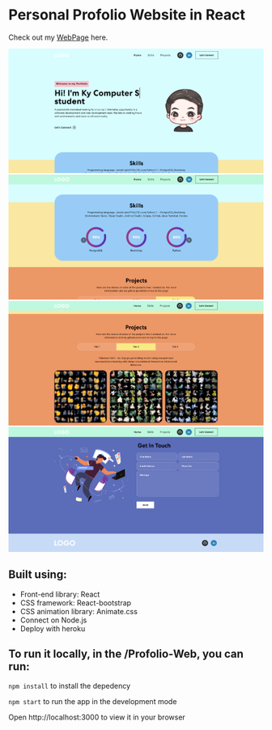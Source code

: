 # Personal Profolio Website in React

Check out my [WebPage](https://ky-profile-web.herokuapp.com/) here.

![alt websiteImage1](https://github.com/yehtunkhine/Profolio-Web/blob/main/src/assets/img/profile1.png)
![alt websiteImage1](https://github.com/yehtunkhine/Profolio-Web/blob/main/src/assets/img/profile2.png)
![alt websiteImage1](https://github.com/yehtunkhine/Profolio-Web/blob/main/src/assets/img/profile3.png)
![alt websiteImage1](https://github.com/yehtunkhine/Profolio-Web/blob/main/src/assets/img/profile4.png)

## Built using:

- Front-end library: React
- CSS framework: React-bootstrap
- CSS animation library: Animate.css
- Connect on Node.js
- Deploy with heroku

## To run it locally, in the /Profolio-Web, you can run:

`npm install` to install the depedency

`npm start` to run the app in the development mode

Open http://localhost:3000 to view it in your browser
